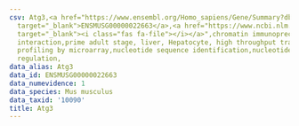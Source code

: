 ```yaml
---
csv: Atg3,<a href="https://www.ensembl.org/Homo_sapiens/Gene/Summary?db=core;g=ENSMUSG00000022663"
  target="_blank">ENSMUSG00000022663</a>,<a href="https://www.ncbi.nlm.nih.gov/pubmed/23834426"
  target="_blank"><i class="fas fa-file"></i></a>",chromatin immunoprecipitation assay,direct
  interaction,prime adult stage, liver, Hepatocyte, high throughput transcription
  profiling by microarray,nucleotide sequence identification,nucleotide sequence identification,transcriptional
  regulation,
data_alias: Atg3
data_id: ENSMUSG00000022663
data_numevidence: 1
data_species: Mus musculus
data_taxid: '10090'
title: Atg3
---
```

